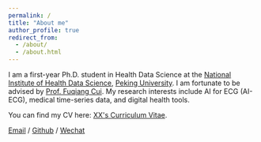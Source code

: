 ```yaml
---
permalink: /
title: "About me"
author_profile: true
redirect_from: 
  - /about/
  - /about.html
---
```

I am a first-year Ph.D. student in Health Data Science at the [National Institute of Health Data Science](https://sph.pku.edu.cn/), [Peking University](https://www.pku.edu.cn/). I am fortunate to be advised by [Prof. Fuqiang Cui](https://scholar.google.com/citations?hl=zh-CN&user=Ei2xHGoAAAAJ). My research interests include AI for ECG (AI-ECG), medical time-series data, and digital health tools.

You can find my CV here: [XX's Curriculum Vitae](../assets/Curriculum_Vitae.pdf).

[Email](mailto:xxx@stu.pku.edu.cn) / [Github](https://github.com/xxx) / [Wechat](../images/wechat.jpg) 

